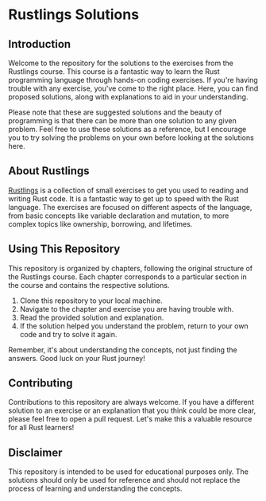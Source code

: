 # Rustlings Solutions

## Introduction

Welcome to the repository for the solutions to the exercises from the Rustlings course. This course is a fantastic way to learn the Rust programming language through hands-on coding exercises. If you're having trouble with any exercise, you've come to the right place. Here, you can find proposed solutions, along with explanations to aid in your understanding.

Please note that these are suggested solutions and the beauty of programming is that there can be more than one solution to any given problem. Feel free to use these solutions as a reference, but I encourage you to try solving the problems on your own before looking at the solutions here.

## About Rustlings

[Rustlings](https://github.com/rust-lang/rustlings) is a collection of small exercises to get you used to reading and writing Rust code. It is a fantastic way to get up to speed with the Rust language. The exercises are focused on different aspects of the language, from basic concepts like variable declaration and mutation, to more complex topics like ownership, borrowing, and lifetimes.

## Using This Repository

This repository is organized by chapters, following the original structure of the Rustlings course. Each chapter corresponds to a particular section in the course and contains the respective solutions.

1. Clone this repository to your local machine.
2. Navigate to the chapter and exercise you are having trouble with.
3. Read the provided solution and explanation.
4. If the solution helped you understand the problem, return to your own code and try to solve it again.

Remember, it's about understanding the concepts, not just finding the answers. Good luck on your Rust journey!

## Contributing

Contributions to this repository are always welcome. If you have a different solution to an exercise or an explanation that you think could be more clear, please feel free to open a pull request. Let's make this a valuable resource for all Rust learners!

## Disclaimer

This repository is intended to be used for educational purposes only. The solutions should only be used for reference and should not replace the process of learning and understanding the concepts.
